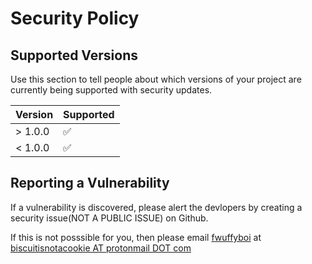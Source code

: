 # Security Policy

## Supported Versions

Use this section to tell people about which versions of your project are
currently being supported with security updates.

| Version | Supported          |
| ------- | ------------------ |
| > 1.0.0 | :white_check_mark: |
| < 1.0.0 | :white_check_mark: |

## Reporting a Vulnerability
If a vulnerability is discovered, please alert the devlopers by creating a security issue(NOT A PUBLIC ISSUE) on Github.

If this is not posssible for you, then please email [fwuffyboi](https://github.com/fwuffyboi) at [biscuitisnotacookie AT protonmail DOT com](mailto:biscuitisnotacookie@protonmail.com)
